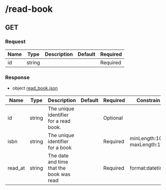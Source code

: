 # /read-book

## GET

### Request
        
| Name  | Type  | Description | Default | Required | 
|-------|-------|-------------|---------|----------|          
| id | string |  |  |  Required 

### Response

* object [read_book.json](../schema/read_book.json)

| Name  | Type  | Description | Default | Required | Constrain |
|-------|-------|-------------|---------|----------|-----------| 
| id | string | The unique identifier for a read book. |   |  Optional  |  |
| isbn | string | The unique identifier for a book |   |  Required  | minLength:10, maxLength:13 |
| read_at | string | The date and time that the book was read |   |  Required  | format:datetime |

